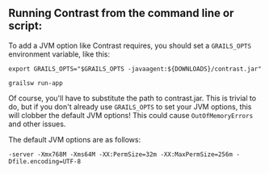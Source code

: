 <!--
title: "Installing on Grails"
description: "Agent installation using Grails"
-->

## Running Contrast from the command line or script:
To add a JVM option like Contrast requires, you should set a ```GRAILS_OPTS``` environment variable, like this:

``` 
export GRAILS_OPTS="$GRAILS_OPTS -javaagent:${DOWNLOADS}/contrast.jar"

grailsw run-app
```

Of course, you'll have to substitute the path to contrast.jar. This is trivial to do, but if you don't already use ```GRAILS_OPTS``` to set your JVM options, this will clobber the default JVM options! This could cause ```OutOfMemoryErrors``` and other issues.

The default JVM options are as follows:

````
-server -Xmx768M -Xms64M -XX:PermSize=32m -XX:MaxPermSize=256m -Dfile.encoding=UTF-8
````
